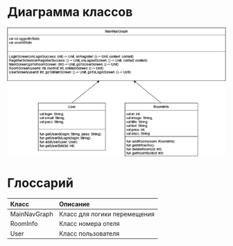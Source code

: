 # Диаграмма классов  

![Диаграмма классов](images/classDiagram.png) 

# Глоссарий

| Класс | Описание |
|:---|:---|
| MainNavGraph | Класс для логики перемещения |
| RoomInfo | Класс номера отеля |
| User | Класс пользователя |
